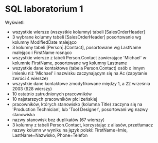 # SQL laboratorium 1

Wyświetl:
- wszystkie wiersze (wszystkie kolumny) tabeli [SalesOrderHeader]
- 3 wybrane kolumny tabeli [SalesOrderHeader] posortowanie wg kolumny ModifiedDate malejąco
- 3 kolumny tabeli [Person].[Contact], posortowane wg LastName malejąco i FirstName rosnąco
- wszystkie wiersze z tabeli Person.Contact zawierające 'Michael' w kolumnie FirstName, posortowane wg kolumny Lastname
- wszystkie dane kontaktowe (tabela Person.Contact) osób o innym imieniu niż 'Michael' i nazwisku zaczynającym się na Ac (zapytanie zwróci 4 wiersze)
- wszystkie dane kontaktowe zmodyfikowane między 1, a 22 września 2003 (928 wierszy)
- 10 ostatnio zatrudnionych pracowników
- 10 najstarszych pracowników płci żeńskiej
- pracowników, których stanowisko (kolumna Title) zaczyna się na 'Production Technician', lub 'Tool Designer', posortowani wg nazwy stanowiska
- nazwy stanowisk bez duplikatów (67 wierszy)
- 3 kolumny z tabeli Person.Contact, korzystając z aliasów, przetłumacz nazwy kolumn w wyniku na język polski: FirstName=Imie, LastName=Nazwisko, Phone=Telefon